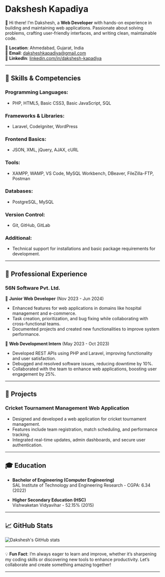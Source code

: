 # Dakshesh Kapadiya

👋 Hi there! I’m Dakshesh, a **Web Developer** with hands-on experience in building and maintaining web applications. Passionate about solving problems, crafting user-friendly interfaces, and writing clean, maintainable code.

📍 **Location**: Ahmedabad, Gujarat, India  
📧 **Email**: [daksheshkapadiya@gmail.com](mailto:daksheshkapadiya@gmail.com)  
🔗 **LinkedIn**: [linkedin.com/in/dakshesh-kapadiya](https://www.linkedin.com/in/dakshesh-kapadiya/)  

---

## 🚀 Skills & Competencies

### Programming Languages:
- PHP, HTML5, Basic CSS3, Basic JavaScript, SQL

### Frameworks & Libraries:
- Laravel, CodeIgniter, WordPress

### Frontend Basics:
- JSON, XML, jQuery, AJAX, cURL

### Tools:
- XAMPP, WAMP, VS Code, MySQL Workbench, DBeaver, FileZilla-FTP, Postman

### Databases:
- PostgreSQL, MySQL

### Version Control:
- Git, GitHub, GitLab

### Additional:
- Technical support for installations and basic package requirements for development.

---

## 🏢 Professional Experience

### **56N Software Pvt. Ltd.**  
📅 **Junior Web Developer** (Nov 2023 - Jun 2024)  
- Enhanced features for web applications in domains like hospital management and e-commerce.  
- Task creation, prioritization, and bug fixing while collaborating with cross-functional teams.  
- Documented projects and created new functionalities to improve system performance.

📅 **Web Development Intern** (May 2023 - Oct 2023)  
- Developed REST APIs using PHP and Laravel, improving functionality and user satisfaction.  
- Debugged and resolved software issues, reducing downtime by 10%.  
- Collaborated with the team to enhance web applications, boosting user engagement by 25%.

---

## 🌟 Projects

### **Cricket Tournament Management Web Application**  
- Designed and developed a web application for cricket tournament management.  
- Features include team registration, match scheduling, and performance tracking.  
- Integrated real-time updates, admin dashboards, and secure user authentication.

---

## 🎓 Education

- **Bachelor of Engineering (Computer Engineering)**  
  SAL Institute of Technology and Engineering Research - CGPA: 6.34 (2022)  

- **Higher Secondary Education (HSC)**  
  Vishwaketan Vidyavihar - 52.15% (2015)

---

## 📈 GitHub Stats
![Dakshesh's GitHub stats](https://github-readme-stats.vercel.app/api?username=daksheshkapadiya&show_icons=true&theme=radical)

---

💡 **Fun Fact**: I’m always eager to learn and improve, whether it’s sharpening my coding skills or discovering new tools to enhance productivity. Let’s collaborate and create something amazing together!

---
